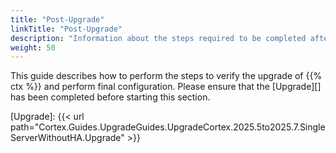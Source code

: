 ```yaml
---
title: "Post-Upgrade"
linkTitle: "Post-Upgrade"
description: "Information about the steps required to be completed after the upgrade of {{% ctx %}} has been completed."
weight: 50
---
```


This guide describes how to perform the steps to verify the upgrade of {{% ctx %}} and perform final configuration. Please ensure that the [Upgrade][] has been completed before starting this section.

[Upgrade]: {{< url path="Cortex.Guides.UpgradeGuides.UpgradeCortex.2025.5to2025.7.SingleServerWithoutHA.Upgrade" >}}
